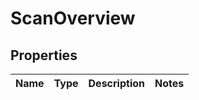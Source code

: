
# ScanOverview

## Properties
Name | Type | Description | Notes
------------ | ------------- | ------------- | -------------



